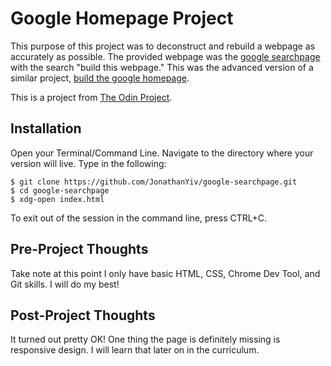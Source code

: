 # Google Homepage Project

This purpose of this project was to deconstruct and rebuild a webpage as accurately as possible.
The provided webpage was the [google searchpage](https://www.google.com/search?q=build+this+webpage) with the search "build this webpage."
This was the advanced version of a similar project, [build the google homepage](https://github.com/JonathanYiv/google-homepage).

This is a project from [The Odin Project](https://www.theodinproject.com/courses/web-development-101/lessons/html-css).

## Installation

Open your Terminal/Command Line. Navigate to the directory where your version will live. Type in the following:

```
$ git clone https://github.com/JonathanYiv/google-searchpage.git
$ cd google-searchpage
$ xdg-open index.html
```

To exit out of the session in the command line, press CTRL+C.

## Pre-Project Thoughts

Take note at this point I only have basic HTML, CSS, Chrome Dev Tool, and Git skills.
I will do my best!

## Post-Project Thoughts

It turned out pretty OK!
One thing the page is definitely missing is responsive design.
I will learn that later on in the curriculum.

